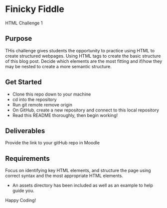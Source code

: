 # Finicky Fiddle
 
HTML Challenge 1

## Purpose

THis challenge gives students the opportunity to practice using HTML to create structured webpages. Using HTML tags to create the basic structure of this blog post. Decide which elements are the most fitting and if/how they may be nested to create a more semantic structure. 

## Get Started

- Clone this repo down to your machine
- cd into the repository
- Run git remote remove origin
- On GitHub, create a new repository and connect to this local repository
- Read this README thoroughly, then begin working!

## Deliverables

Provide the link to your gitHub repo in Moodle

## Requirements

Focus on identifying key HTML elements, and structure the page using correct syntax and the most appropriate HTML elements.

- An assets directory has been included as well as an example to help guide you. 

Happy Coding!


